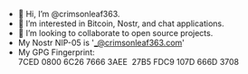- 👋 Hi, I’m @crimsonleaf363.
- 👀 I’m interested in Bitcoin, Nostr, and chat applications.
- 💞️ I’m looking to collaborate to open source projects.
- My Nostr NIP-05 is '_@crimsonleaf363.com'
- My GPG Fingerprint: 7CED 0800 6C26 7666 3AEE  27B5 FDC9 107D 666D 3708
<!---
crimsonleaf363/crimsonleaf363 is a ✨ special ✨ repository because its `README.md` (this file) appears on your GitHub profile.
You can click the Preview link to take a look at your changes.
--->
